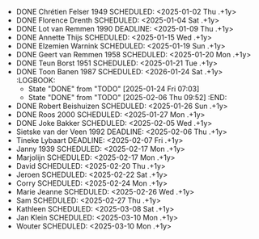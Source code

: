 - DONE Chrétien Felser 1949
  SCHEDULED: <2025-01-02 Thu .+1y>
- DONE Florence Drenth
  SCHEDULED: <2025-01-04 Sat .+1y>
- DONE Lot van Remmen 1990
  DEADLINE: <2025-01-09 Thu .+1y>
- DONE Annette Thijs
  SCHEDULED: <2025-01-15 Wed .+1y>
- DONE Elzemien Warnink
  SCHEDULED: <2025-01-19 Sun .+1y>
- DONE Geert van Remmen 1958
  SCHEDULED: <2025-01-20 Mon .+1y>
- DONE Teun Borst 1951
  SCHEDULED: <2025-01-21 Tue .+1y>
- DONE Toon Banen 1987
  SCHEDULED: <2026-01-24 Sat .+1y>
  :LOGBOOK:
  * State "DONE" from "TODO" [2025-01-24 Fri 07:03]
  * State "DONE" from "TODO" [2025-02-06 Thu 09:52]
  :END:
- DONE Robert Beishuizen
  SCHEDULED: <2025-01-26 Sun .+1y>
- DONE Roos 2000
  SCHEDULED: <2025-01-27 Mon .+1y>
- DONE Joke Bakker
  SCHEDULED: <2025-02-05 Wed .+1y>
- Sietske van der Veen 1992
  DEADLINE: <2025-02-06 Thu .+1y>
- Tineke Lybaart
  DEADLINE: <2025-02-07 Fri .+1y>
- Janny 1939
  SCHEDULED: <2025-02-17 Mon .+1y>
- Marjolijn
  SCHEDULED: <2025-02-17 Mon .+1y>
- David
  SCHEDULED: <2025-02-20 Thu .+1y>
- Jeroen
  SCHEDULED: <2025-02-22 Sat .+1y>
- Corry
  SCHEDULED: <2025-02-24 Mon .+1y>
- Marie Jeanne
  SCHEDULED: <2025-02-26 Wed .+1y>
- Sam
  SCHEDULED: <2025-02-27 Thu .+1y>
- Kathleen
  SCHEDULED: <2025-03-08 Sat .+1y>
- Jan Klein
  SCHEDULED: <2025-03-10 Mon .+1y>
- Wouter
  SCHEDULED: <2025-03-10 Mon .+1y>
